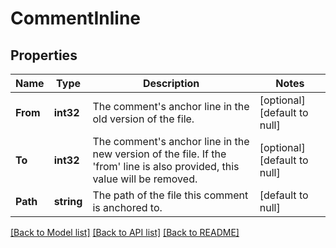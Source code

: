 # CommentInline

## Properties
Name | Type | Description | Notes
------------ | ------------- | ------------- | -------------
**From** | **int32** | The comment&#x27;s anchor line in the old version of the file. | [optional] [default to null]
**To** | **int32** | The comment&#x27;s anchor line in the new version of the file. If the &#x27;from&#x27; line is also provided, this value will be removed. | [optional] [default to null]
**Path** | **string** | The path of the file this comment is anchored to. | [default to null]

[[Back to Model list]](../README.md#documentation-for-models) [[Back to API list]](../README.md#documentation-for-api-endpoints) [[Back to README]](../README.md)

